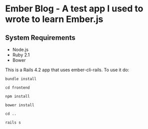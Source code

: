 # Ember Blog - A test app I used to wrote to learn Ember.js

## System Requirements

* Node.js
* Ruby 2.1
* Bower

This is a Rails 4.2 app that uses ember-cli-rails. To use it do:

`bundle install`

`cd frontend`

`npm install`

`bower install`

`cd ..`

`rails s`